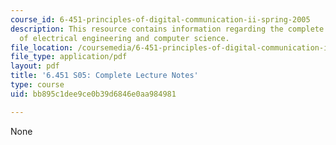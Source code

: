 ```yaml
---
course_id: 6-451-principles-of-digital-communication-ii-spring-2005
description: This resource contains information regarding the complete lecture notes
  of electrical engineering and computer science.
file_location: /coursemedia/6-451-principles-of-digital-communication-ii-spring-2005/bb895c1dee9ce0b39d6846e0aa984981_MIT6_451S05_FullLecNotes.pdf
file_type: application/pdf
layout: pdf
title: '6.451 S05: Complete Lecture Notes'
type: course
uid: bb895c1dee9ce0b39d6846e0aa984981

---
```

None